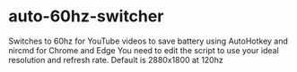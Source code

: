 # auto-60hz-switcher

Switches to 60hz for YouTube videos to save battery using AutoHotkey and nircmd for Chrome and Edge
You need to edit the script to use your ideal resolution and refresh rate. Default is 2880x1800 at 120hz
